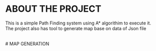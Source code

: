 # ABOUT THE PROJECT
<ins> </ins>
This is a simple Path Finding system using A* algorithim to execute it.<br>
The project also has tool to generate map base on data of Json file



<br>
# MAP GENERATION

